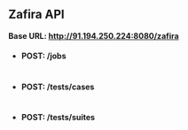 ## Zafira API

<b> Base URL: http://91.194.250.224:8080/zafira <b>

* #### POST: /jobs
<pre>
</pre>

* #### POST: /tests/cases
<pre>
</pre>

* #### POST: /tests/suites
<pre>
</pre>


